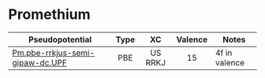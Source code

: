 # Promethium
| Pseudopotential | Type | XC | Valence | Notes |
|-----------------|:----:|:--:|:-------:|-------|
| [Pm.pbe-rrkjus-semi-gipaw-dc.UPF](./Pm.pbe-rrkjus-semi-gipaw-dc/Pm.pbe-rrkjus-semi-gipaw-dc.UPF) | PBE | US RRKJ | 15 | 4f in valence |
